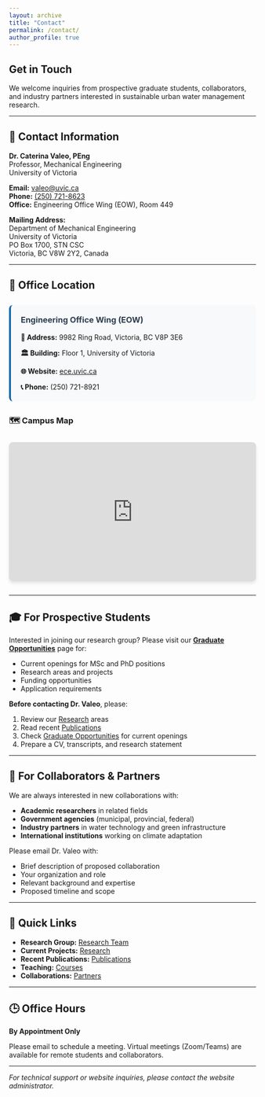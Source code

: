 ```yaml
---
layout: archive
title: "Contact"
permalink: /contact/
author_profile: true
---
```


## Get in Touch

We welcome inquiries from prospective graduate students, collaborators, and industry partners interested in sustainable urban water management research.

---

## 📧 Contact Information

**Dr. Caterina Valeo, PEng**  
Professor, Mechanical Engineering  
University of Victoria

**Email:** [valeo@uvic.ca](mailto:valeo@uvic.ca)  
**Phone:** [(250) 721-8623](tel:+12507218623)  
**Office:** Engineering Office Wing (EOW), Room 449

**Mailing Address:**  
Department of Mechanical Engineering  
University of Victoria  
PO Box 1700, STN CSC  
Victoria, BC V8W 2Y2, Canada

---

## 🏢 Office Location

<div style="margin: 2em 0;">
  <div style="background: #f8f9fa; padding: 20px; border-radius: 8px; border-left: 4px solid #1a6ba8; margin-bottom: 1.5em;">
    <h3 style="margin-top: 0; color: #2c3e50;">Engineering Office Wing (EOW)</h3>
    <p style="margin-bottom: 0.5em;"><strong>📍 Address:</strong> 9982 Ring Road, Victoria, BC V8P 3E6</p>
    <p style="margin-bottom: 0.5em;"><strong>🏛️ Building:</strong> Floor 1, University of Victoria</p>
    <p style="margin-bottom: 0.5em;"><strong>🌐 Website:</strong> <a href="https://ece.uvic.ca" target="_blank">ece.uvic.ca</a></p>
    <p style="margin-bottom: 0;"><strong>📞 Phone:</strong> (250) 721-8921</p>
  </div>
</div>

### 🗺️ Campus Map

<div style="position: relative; width: 100%; padding-bottom: 56.25%; height: 0; overflow: hidden; border-radius: 8px; box-shadow: 0 4px 6px rgba(0,0,0,0.1); margin: 2em 0;">
  <iframe 
    src="https://www.google.com/maps/embed?pb=!1m18!1m12!1m3!1d2645.8249820548687!2d-123.31264468430856!3d48.46300397924894!2m3!1f0!2f0!3f0!3m2!1i1024!2i768!4f13.1!3m3!1m2!1s0x548f71535d1b7f53%3A0x7d45d8b8f9833ae5!2sEngineering%20Office%20Wing%2C%20University%20of%20Victoria!5e0!3m2!1sen!2sca!4v1234567890123!5m2!1sen!2sca" 
    style="position: absolute; top: 0; left: 0; width: 100%; height: 100%; border: 0;" 
    allowfullscreen="" 
    loading="lazy" 
    referrerpolicy="no-referrer-when-downgrade">
  </iframe>
</div>

---

## 🎓 For Prospective Students

Interested in joining our research group? Please visit our **[Graduate Opportunities](/CV/graduate-opportunities/)** page for:

- Current openings for MSc and PhD positions
- Research areas and projects
- Funding opportunities
- Application requirements

**Before contacting Dr. Valeo**, please:
1. Review our [Research](/CV/research/) areas
2. Read recent [Publications](/CV/publications/)
3. Check [Graduate Opportunities](/CV/graduate-opportunities/) for current openings
4. Prepare a CV, transcripts, and research statement

---

## 🤝 For Collaborators & Partners

We are always interested in new collaborations with:

- **Academic researchers** in related fields
- **Government agencies** (municipal, provincial, federal)
- **Industry partners** in water technology and green infrastructure
- **International institutions** working on climate adaptation

Please email Dr. Valeo with:
- Brief description of proposed collaboration
- Your organization and role
- Relevant background and expertise
- Proposed timeline and scope

---

## 🔗 Quick Links

- **Research Group:** [Research Team](/CV/research-team/)
- **Current Projects:** [Research](/CV/research/)
- **Recent Publications:** [Publications](/CV/publications/)
- **Teaching:** [Courses](/CV/teaching/)
- **Collaborations:** [Partners](/CV/collaborations/)

---

## 🕒 Office Hours

**By Appointment Only**

Please email to schedule a meeting. Virtual meetings (Zoom/Teams) are available for remote students and collaborators.

---

*For technical support or website inquiries, please contact the website administrator.*
